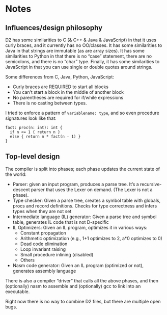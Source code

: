 # Notes

## Influences/design philosophy

D2 has some similarities to C (& C++ & Java & JavaScript) in that it uses
curly braces, and it currently has no OO/classes. It has some similarities
to Java in that strings are immutable (as are array sizes). It has some
similarities to Python in that there is no “case” statement, there are no
semicolons, and there is no “char” type. Finally, it has some similarities to
JavaScript in that you can use single or double quotes around strings.

Some differences from C, Java, Python, JavaScript:
   * Curly braces are REQUIRED to start all blocks
   * You can’t start a block in the middle of another block
   * No parentheses are required for if/while expressions
   * There is no casting between types.

I tried to enforce a pattern of `variablename: type`, and so even procedure
signatures look like that:

```
fact: proc(n: int): int {
  if n <= 1 { return n }
  else { return n * fact(n - 1) }
}
```

## Top-level design

The compiler is split into phases; each phase updates the current state of
the world:
   * Parser: given an input program, produces a parse tree. It’s a recursive-descent parser that uses the Lexer on demand. (The Lexer is not a phase).
   * Type checker: Given a parse tree, creates a symbol table with globals, procs and record definitions. Checks for type correctness and infers types when they are not set
   * Intermediate language (IL) generator: Given a parse tree and symbol table, generates IL code that is not D-specific
   * IL Optimizers: Given an IL program, optimizes it in various ways:
      * Constant propagation
      * Arithmetic optimization (e.g., 1+1 optimizes to 2, a\*0 optimizes to 0)
      * Dead code elimination
      * Loop invariant raising
      * Small procedure inlining (disabled)
      * Others
   * Nasm code generator: Given an IL program (optimized or not), generates assembly language

There is also a compiler “driver” that calls all the above phases, and then
(optionally) nasm to assemble and (optionally) gcc to link into an executable.

Right now there is no way to combine D2 files, but there are multiple open bugs.

